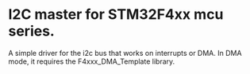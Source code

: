 # I2C master for STM32F4xx mcu series.
A simple driver for the i2c bus that works on interrupts or DMA.
In DMA mode, it requires the F4xxx_DMA_Template library.

